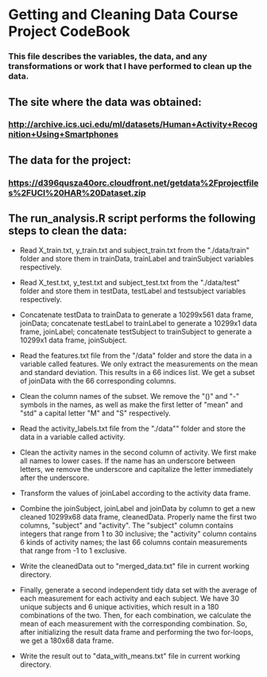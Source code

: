 # Getting and Cleaning Data Course Project CodeBook

### This file describes the variables, the data, and any transformations or work that I have performed to clean up the data.

## The site where the data was obtained:
### http://archive.ics.uci.edu/ml/datasets/Human+Activity+Recognition+Using+Smartphones
## The data for the project:
### https://d396qusza40orc.cloudfront.net/getdata%2Fprojectfiles%2FUCI%20HAR%20Dataset.zip
## The run_analysis.R script performs the following steps to clean the data:

* Read X_train.txt, y_train.txt and subject_train.txt from the "./data/train" folder and store them in trainData, trainLabel and trainSubject variables respectively.

* Read X_test.txt, y_test.txt and subject_test.txt from the "./data/test" folder and store them in testData, testLabel and testsubject variables respectively.

* Concatenate testData to trainData to generate a 10299x561 data frame, joinData; concatenate testLabel to trainLabel to generate a 10299x1 data frame, joinLabel; concatenate testSubject to trainSubject to generate a 10299x1 data frame, joinSubject.

* Read the features.txt file from the "/data" folder and store the data in a variable called features. We only extract the measurements on the mean and standard deviation. This results in a 66 indices list. We get a subset of joinData with the 66 corresponding columns.

* Clean the column names of the subset. We remove the "()" and "-" symbols in the names, as well as make the first letter of "mean" and "std" a capital letter "M" and "S" respectively.

* Read the activity_labels.txt file from the "./data"" folder and store the data in a variable called activity.

* Clean the activity names in the second column of activity. We first make all names to lower cases. If the name has an underscore between letters, we remove the underscore and capitalize the letter immediately after the underscore.

* Transform the values of joinLabel according to the activity data frame.

* Combine the joinSubject, joinLabel and joinData by column to get a new cleaned 10299x68 data frame, cleanedData. Properly name the first two columns, "subject" and "activity". The "subject" column contains integers that range from 1 to 30 inclusive; the "activity" column contains 6 kinds of activity names; the last 66 columns contain measurements that range from -1 to 1 exclusive.

* Write the cleanedData out to "merged_data.txt" file in current working directory.

* Finally, generate a second independent tidy data set with the average of each measurement for each activity and each subject. We have 30 unique subjects and 6 unique activities, which result in a 180 combinations of the two. Then, for each combination, we calculate the mean of each measurement with the corresponding combination. So, after initializing the result data frame and performing the two for-loops, we get a 180x68 data frame.

* Write the result out to "data_with_means.txt" file in current working directory.